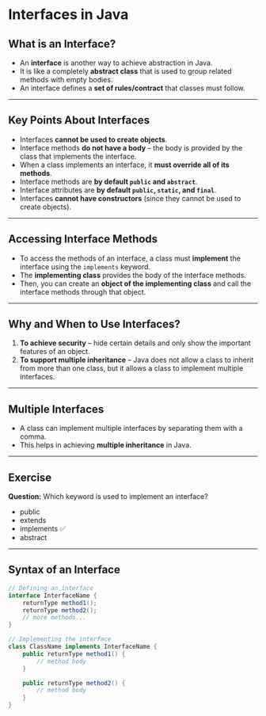 # Interfaces in Java

## What is an Interface?
- An **interface** is another way to achieve abstraction in Java.  
- It is like a completely **abstract class** that is used to group related methods with empty bodies.  
- An interface defines a **set of rules/contract** that classes must follow.

---

## Key Points About Interfaces
- Interfaces **cannot be used to create objects**.  
- Interface methods **do not have a body** – the body is provided by the class that implements the interface.  
- When a class implements an interface, it **must override all of its methods**.  
- Interface methods are **by default `public` and `abstract`**.  
- Interface attributes are **by default `public`, `static`, and `final`**.  
- Interfaces **cannot have constructors** (since they cannot be used to create objects).  

---

## Accessing Interface Methods
- To access the methods of an interface, a class must **implement** the interface using the `implements` keyword.  
- The **implementing class** provides the body of the interface methods.  
- Then, you can create an **object of the implementing class** and call the interface methods through that object.

---

## Why and When to Use Interfaces?
1. **To achieve security** – hide certain details and only show the important features of an object.  
2. **To support multiple inheritance** – Java does not allow a class to inherit from more than one class, but it allows a class to implement multiple interfaces.  

---

## Multiple Interfaces
- A class can implement multiple interfaces by separating them with a comma.  
- This helps in achieving **multiple inheritance** in Java.  

---

## Exercise
**Question:** Which keyword is used to implement an interface?  
- public  
- extends  
- implements ✅  
- abstract  

---

## Syntax of an Interface
```java
// Defining an interface
interface InterfaceName {
    returnType method1();
    returnType method2();
    // more methods...
}

// Implementing the interface
class ClassName implements InterfaceName {
    public returnType method1() {
        // method body
    }

    public returnType method2() {
        // method body
    }
}
